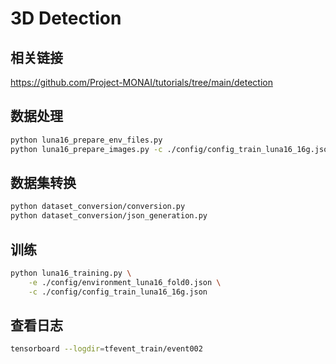 # 3D Detection

## 相关链接
https://github.com/Project-MONAI/tutorials/tree/main/detection

## 数据处理
``` bash
python luna16_prepare_env_files.py
python luna16_prepare_images.py -c ./config/config_train_luna16_16g.json
```

## 数据集转换
```bash
python dataset_conversion/conversion.py
python dataset_conversion/json_generation.py
```

## 训练
```bash
python luna16_training.py \
    -e ./config/environment_luna16_fold0.json \
    -c ./config/config_train_luna16_16g.json
```

## 查看日志
``` bash
tensorboard --logdir=tfevent_train/event002
```